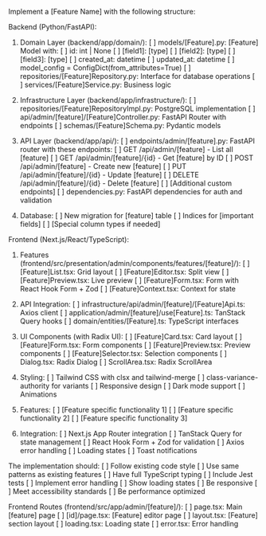 Implement a [Feature Name] with the following structure:

Backend (Python/FastAPI):
1. Domain Layer (backend/app/domain/):
[ ] models/[Feature].py: [Feature] Model with:
[ ] id: int | None
[ ] [field1]: [type]
[ ] [field2]: [type]
[ ] [field3]: [type]
[ ] created_at: datetime
[ ] updated_at: datetime
[ ] model_config = ConfigDict(from_attributes=True)
[ ] repositories/[Feature]Repository.py: Interface for database operations
[ ] services/[Feature]Service.py: Business logic

2. Infrastructure Layer (backend/app/infrastructure/):
[ ] repositories/[Feature]RepositoryImpl.py: PostgreSQL implementation
[ ] api/admin/[feature]/[Feature]Controller.py: FastAPI Router with endpoints
[ ] schemas/[Feature]Schema.py: Pydantic models

3. API Layer (backend/app/api/):
[ ] endpoints/admin/[feature].py: FastAPI router with these endpoints:
[ ] GET /api/admin/[feature] - List all [feature]
[ ] GET /api/admin/[feature]/{id} - Get [feature] by ID
[ ] POST /api/admin/[feature] - Create new [feature]
[ ] PUT /api/admin/[feature]/{id} - Update [feature]
[ ] DELETE /api/admin/[feature]/{id} - Delete [feature]
[ ] [Additional custom endpoints]
[ ] dependencies.py: FastAPI dependencies for auth and validation

4. Database:
[ ] New migration for [feature] table
[ ] Indices for [important fields]
[ ] [Special column types if needed]

Frontend (Next.js/React/TypeScript):
1. Features (frontend/src/presentation/admin/components/features/[feature]/):
[ ] [Feature]List.tsx: Grid layout
[ ] [Feature]Editor.tsx: Split view
[ ] [Feature]Preview.tsx: Live preview
[ ] [Feature]Form.tsx: Form with React Hook Form + Zod
[ ] [Feature]Context.tsx: Context for state

2. API Integration:
[ ] infrastructure/api/admin/[feature]/[Feature]Api.ts: Axios client
[ ] application/admin/[feature]/use[Feature].ts: TanStack Query hooks
[ ] domain/entities/[Feature].ts: TypeScript interfaces

3. UI Components (with Radix UI):
[ ] [Feature]Card.tsx: Card layout
[ ] [Feature]Form.tsx: Form components
[ ] [Feature]Preview.tsx: Preview components
[ ] [Feature]Selector.tsx: Selection components
[ ] Dialog.tsx: Radix Dialog
[ ] ScrollArea.tsx: Radix ScrollArea

4. Styling:
[ ] Tailwind CSS with clsx and tailwind-merge
[ ] class-variance-authority for variants
[ ] Responsive design
[ ] Dark mode support
[ ] Animations

5. Features:
[ ] [Feature specific functionality 1]
[ ] [Feature specific functionality 2]
[ ] [Feature specific functionality 3]

6. Integration:
[ ] Next.js App Router integration
[ ] TanStack Query for state management
[ ] React Hook Form + Zod for validation
[ ] Axios error handling
[ ] Loading states
[ ] Toast notifications

The implementation should:
[ ] Follow existing code style
[ ] Use same patterns as existing features
[ ] Have full TypeScript typing
[ ] Include Jest tests
[ ] Implement error handling
[ ] Show loading states
[ ] Be responsive
[ ] Meet accessibility standards
[ ] Be performance optimized

Frontend Routes (frontend/src/app/admin/[feature]/):
[ ] page.tsx: Main [feature] page
[ ] [id]/page.tsx: [Feature] editor page
[ ] layout.tsx: [Feature] section layout
[ ] loading.tsx: Loading state
[ ] error.tsx: Error handling